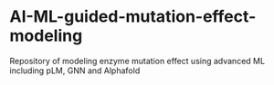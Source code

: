 # AI-ML-guided-mutation-effect-modeling
Repository of modeling enzyme mutation effect using advanced ML including pLM, GNN and Alphafold
